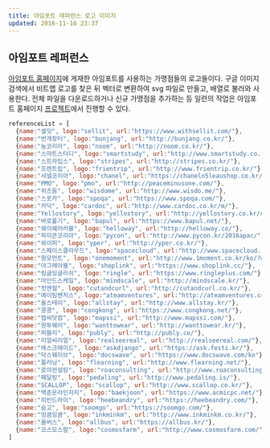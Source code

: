 ```yaml
---
title: 아임포트 레퍼런스 로고 이미지
updated: 2016-11-16 23:37
---
```


## 아임포트 레퍼런스

[아임포트 홈페이지](http://www.iamport.kr/pricing#reference)에 게재한 아임포트를 사용하는 가맹점들의 로고들이다. 구글 이미지검색에서 비트맵 로고를 찾은 뒤 벡터로 변환하여 svg 파일로 만들고, 배열로 불러와 사용한다. 전체 파일을 다운로드하거나 신규 가맹점을 추가하는 등 일련의 작업은 아임포트 홈페이지 [프로젝트](https://bitbucket.org/siotiamport/iamport-www-new)에서 진행할 수 있다.

<script>
var referenceList = [
  {name:"셀잇", logo:"sellit", url:"https://www.withsellit.com/"},
  {name:"번개장터", logo:"bunjang", url:"http://bunjang.co.kr/"},
  {name:"눔코리아", logo:"noom", url:"http://noom.co.kr/"},
  {name:"스마트스터디", logo:"smartstudy", url:"http://www.smartstudy.co.kr/"},
  {name:"스트라입스", logo:"stripes", url:"http://stripes.co.kr/"},
  {name:"프렌트립", logo:"frientrip", url:"http://www.frientrip.co.kr/"},
  {name:"샤넬코리아", logo:"chanel", url:"https://chaneln5leaushop.co.kr/"},
  {name:"PMO", logo:"pmo", url:"http://peaceminusone.com/"},
  {name:"위즈돔", logo:"wisdome", url:"http://www.wisdo.me/"},
  {name:"스포카", logo:"spoqa", url:"https://www.spoqa.com/"},
  {name:"카닥", logo:"cardoc", url:"http://www.cardoc.co.kr/m/"},
  {name:"Yellostory", logo:"yellostory", url:"http://yellostory.co.kr/company"},
  {name:"바로풀기", logo:"bapul", url:"https://www.bapul.net/"},
  {name:"웨이웨어러블", logo:"helloway", url:"http://helloway.co/"},
  {name:"파이콘코리아", logo:"pycon", url:"http://www.pycon.kr/2016apac/"},
  {name:"와이퍼", logo:"yper", url:"http://yper.co.kr/"},
  {name:"스페이스클라우드", logo:"spacecloud", url:"http://www.spacecloud.kr/"},
  {name:"원모먼트", logo:"onemoment", url:"http://www.1moment.co.kr/ko/?gclid=CKiNyITzycsCFYGavAodWMAG1g"},
  {name:"아그레아블", logo:"shoplink", url:"https://www.shoplink.cc/"},
  {name:"링글잉글리쉬", logo:"ringle", url:"https://www.ringleplus.com/"},
  {name:"마인드스케일", logo:"mindscale", url:"http://mindscale.kr/"},
  {name:"컷앤컬", logo:"cutandcurl", url:"http://cutandcurl.co.kr/"},
  {name:"에이팀벤처스", logo:"ateamventures", url:"http://ateamventures.com/"},
  {name:"올스테이", logo:"allstay", url:"http://www.allstay.kr/"},
  {name:"콩콩", logo:"congkong", url:"https://www.congkong.net/"},
  {name:"맵씨닷컴", logo:"mapssi", url:"http://www.mapssi.com/"},
  {name:"원투웨어", logo:"wanttowear", url:"http://wanttowear.kr/"},
  {name:"퍼블리", logo:"publy", url:"http://publy.co/"},
  {name:"리얼씨리얼", logo:"realseereal", url:"http://realseereal.com/"},
  {name:"에스크에이드", logo:"askdjango", url:"https://ask.festi.kr/"},
  {name:"닥스웨이브", logo:"docswave", url:"https://www.docswave.com/ko"},
  {name:"플러닝", logo:"flearning", url:"http://www.flearning.net/"},
  {name:"로아컨설팅", logo:"roaconsulting", url:"http://www.roaconsulting.co.kr/kor/main/"},
  {name:"페달링", logo:"pedaling", url:"http://www.pedaling.is/"},
  {name:"SCALLOP", logo:"scallop", url:"http://www.scallop.co.kr/"},
  {name:"백준온라인저지", logo:"baekjoon", url:"https://www.acmicpc.net/"},
  {name:"히빈드라이", logo:"heebeandry", url:"https://heebeandry.com/"},
  {name:"숨고", logo:"soomgo", url:"https://soomgo.com/"},
  {name:"잉큼잉큼", logo:"inkminkm", url:"http://www.inkminkm.co.kr/"},
  {name:"올버스", logo:"allbus", url:"https://allbus.kr/"},
  {name:"코스모스팜", logo:"cosmosfarm", url:"http://www.cosmosfarm.com/"},
]  
</script>

<style>
.logo-list {
  list-style-type: none;
  margin: 0;
  padding: 0;
  *zoom: 1;
  margin: 0 -10px;
}
.logo-list li {
  width: 25%;
  float: left;
}
.logo-list li .item {
  border: 1px solid #ddd;
  height: 50px;
  margin: 10px;
  text-align: center;
  border-radius: 2px;
  background-size: 60%;
  background-position: 50% 50%;
  background-repeat: no-repeat;
}
.logo-list:after {
  clear: both;
  display: block;
  content: '';
}
</style>

<ul class="logo-list">
<script>
for(var i=0; i<referenceList.length; i++){
  document.write("<li><a href="+referenceList[i].url+" target='_blank' title='"+referenceList[i].name+"'><div class='item' style='background-image:url({{ site.baseurl }}/assets/logo/references/"+referenceList[i].logo+".svg')></div></a></li>")
}
</script>
</ul>


```js
referenceList = [
  {name:"셀잇", logo:"sellit", url:"https://www.withsellit.com/"},
  {name:"번개장터", logo:"bunjang", url:"http://bunjang.co.kr/"},
  {name:"눔코리아", logo:"noom", url:"http://noom.co.kr/"},
  {name:"스마트스터디", logo:"smartstudy", url:"http://www.smartstudy.co.kr/"},
  {name:"스트라입스", logo:"stripes", url:"http://stripes.co.kr/"},
  {name:"프렌트립", logo:"frientrip", url:"http://www.frientrip.co.kr/"},
  {name:"샤넬코리아", logo:"chanel", url:"https://chaneln5leaushop.co.kr/"},
  {name:"PMO", logo:"pmo", url:"http://peaceminusone.com/"},
  {name:"위즈돔", logo:"wisdome", url:"http://www.wisdo.me/"},
  {name:"스포카", logo:"spoqa", url:"https://www.spoqa.com/"},
  {name:"카닥", logo:"cardoc", url:"http://www.cardoc.co.kr/m/"},
  {name:"Yellostory", logo:"yellostory", url:"http://yellostory.co.kr/company"},
  {name:"바로풀기", logo:"bapul", url:"https://www.bapul.net/"},
  {name:"웨이웨어러블", logo:"helloway", url:"http://helloway.co/"},
  {name:"파이콘코리아", logo:"pycon", url:"http://www.pycon.kr/2016apac/"},
  {name:"와이퍼", logo:"yper", url:"http://yper.co.kr/"},
  {name:"스페이스클라우드", logo:"spacecloud", url:"http://www.spacecloud.kr/"},
  {name:"원모먼트", logo:"onemoment", url:"http://www.1moment.co.kr/ko/?gclid=CKiNyITzycsCFYGavAodWMAG1g"},
  {name:"아그레아블", logo:"shoplink", url:"https://www.shoplink.cc/"},
  {name:"링글잉글리쉬", logo:"ringle", url:"https://www.ringleplus.com/"},
  {name:"마인드스케일", logo:"mindscale", url:"http://mindscale.kr/"},
  {name:"컷앤컬", logo:"cutandcurl", url:"http://cutandcurl.co.kr/"},
  {name:"에이팀벤처스", logo:"ateamventures", url:"http://ateamventures.com/"},
  {name:"올스테이", logo:"allstay", url:"http://www.allstay.kr/"},
  {name:"콩콩", logo:"congkong", url:"https://www.congkong.net/"},
  {name:"맵씨닷컴", logo:"mapssi", url:"http://www.mapssi.com/"},
  {name:"원투웨어", logo:"wanttowear", url:"http://wanttowear.kr/"},
  {name:"퍼블리", logo:"publy", url:"http://publy.co/"},
  {name:"리얼씨리얼", logo:"realseereal", url:"http://realseereal.com/"},
  {name:"에스크에이드", logo:"askdjango", url:"https://ask.festi.kr/"},
  {name:"닥스웨이브", logo:"docswave", url:"https://www.docswave.com/ko"},
  {name:"플러닝", logo:"flearning", url:"http://www.flearning.net/"},
  {name:"로아컨설팅", logo:"roaconsulting", url:"http://www.roaconsulting.co.kr/kor/main/"},
  {name:"페달링", logo:"pedaling", url:"http://www.pedaling.is/"},
  {name:"SCALLOP", logo:"scallop", url:"http://www.scallop.co.kr/"},
  {name:"백준온라인저지", logo:"baekjoon", url:"https://www.acmicpc.net/"},
  {name:"히빈드라이", logo:"heebeandry", url:"https://heebeandry.com/"},
  {name:"숨고", logo:"soomgo", url:"https://soomgo.com/"},
  {name:"잉큼잉큼", logo:"inkminkm", url:"http://www.inkminkm.co.kr/"},
  {name:"올버스", logo:"allbus", url:"https://allbus.kr/"},
  {name:"코스모스팜", logo:"cosmosfarm", url:"http://www.cosmosfarm.com/"},
]
```